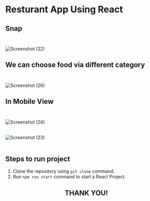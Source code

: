 # Resturant App Using React

## Snap <br><br>

![Screenshot (22)](https://user-images.githubusercontent.com/107469214/221340891-c8141fbf-9b89-4d8d-b008-c21d390de996.png)

## We can choose food via different category <br><br>
![Screenshot (26)](https://user-images.githubusercontent.com/107469214/221341136-60ad7d8f-3df5-4855-bf0b-062010c81e14.png)

## In Mobile View <br><br>

![Screenshot (24)](https://user-images.githubusercontent.com/107469214/221340734-9dabd040-98f6-4b65-962c-9b199ca01fad.png) <br><br>

![Screenshot (23)](https://user-images.githubusercontent.com/107469214/221340786-2ee5e083-b182-43a2-9198-0c6b791fcdd7.png)
<br><br>

## Steps to run project
1. Clone the repository using `git clone` command.
2. Run `npm run start` command to start a React Project.


<h2 align="center">THANK YOU!</h2>
